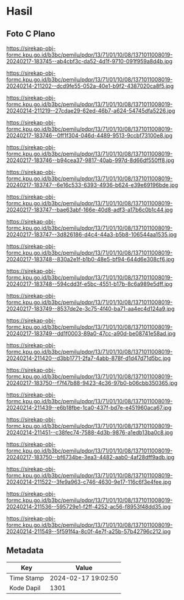 # Hasil

## Foto C Plano

https://sirekap-obj-formc.kpu.go.id/b3bc/pemilu/pdpr/13/71/01/10/08/1371011008019-20240217-183745--ab4cbf3c-da52-4d1f-9710-091f959a8d4b.jpg

https://sirekap-obj-formc.kpu.go.id/b3bc/pemilu/pdpr/13/71/01/10/08/1371011008019-20240214-211202--dcd9fe55-052a-40e1-b9f2-4387020ca8f5.jpg

https://sirekap-obj-formc.kpu.go.id/b3bc/pemilu/pdpr/13/71/01/10/08/1371011008019-20240214-211219--27cdae29-62ed-46b7-a624-54745dfa5226.jpg

https://sirekap-obj-formc.kpu.go.id/b3bc/pemilu/pdpr/13/71/01/10/08/1371011008019-20240217-183746--0ff1f304-046d-4489-9513-9ccbf73100e8.jpg

https://sirekap-obj-formc.kpu.go.id/b3bc/pemilu/pdpr/13/71/01/10/08/1371011008019-20240217-183746--b94cea37-9817-40ab-997d-8d66df550ff8.jpg

https://sirekap-obj-formc.kpu.go.id/b3bc/pemilu/pdpr/13/71/01/10/08/1371011008019-20240217-183747--6e16c533-6393-4936-b624-e39e69196bde.jpg

https://sirekap-obj-formc.kpu.go.id/b3bc/pemilu/pdpr/13/71/01/10/08/1371011008019-20240217-183747--bae63abf-166e-40d8-adf3-a17b6c0b1c44.jpg

https://sirekap-obj-formc.kpu.go.id/b3bc/pemilu/pdpr/13/71/01/10/08/1371011008019-20240217-183747--3d826186-d4c4-44a3-b5b8-106544aa1535.jpg

https://sirekap-obj-formc.kpu.go.id/b3bc/pemilu/pdpr/13/71/01/10/08/1371011008019-20240217-183748--830a2e1f-b1b0-48e5-bf94-644d6e308cf6.jpg

https://sirekap-obj-formc.kpu.go.id/b3bc/pemilu/pdpr/13/71/01/10/08/1371011008019-20240217-183748--594cdd3f-e5bc-4551-b17b-8c6a989e5dff.jpg

https://sirekap-obj-formc.kpu.go.id/b3bc/pemilu/pdpr/13/71/01/10/08/1371011008019-20240217-183749--8537de2e-3c75-4f40-ba71-aa4ec4d124a9.jpg

https://sirekap-obj-formc.kpu.go.id/b3bc/pemilu/pdpr/13/71/01/10/08/1371011008019-20240217-183749--dd1f0003-89a0-47cc-a90d-be08741e58ad.jpg

https://sirekap-obj-formc.kpu.go.id/b3bc/pemilu/pdpr/13/71/01/10/08/1371011008019-20240214-211420--d3bb1771-2fa7-4abb-878f-d1d47d71d5bc.jpg

https://sirekap-obj-formc.kpu.go.id/b3bc/pemilu/pdpr/13/71/01/10/08/1371011008019-20240217-183750--f7f47b88-9423-4c36-97b0-b06cbb350365.jpg

https://sirekap-obj-formc.kpu.go.id/b3bc/pemilu/pdpr/13/71/01/10/08/1371011008019-20240214-211439--e6b18fbe-1ca0-437f-bd7e-e451960aca67.jpg

https://sirekap-obj-formc.kpu.go.id/b3bc/pemilu/pdpr/13/71/01/10/08/1371011008019-20240214-211451--c38fec74-7588-4d3b-9876-a1edb13ba0c8.jpg

https://sirekap-obj-formc.kpu.go.id/b3bc/pemilu/pdpr/13/71/01/10/08/1371011008019-20240217-183750--bf6734be-3ea3-4482-aab0-4af28dff9adb.jpg

https://sirekap-obj-formc.kpu.go.id/b3bc/pemilu/pdpr/13/71/01/10/08/1371011008019-20240214-211522--3fe9a963-c746-4630-9e17-116c6f3e4fee.jpg

https://sirekap-obj-formc.kpu.go.id/b3bc/pemilu/pdpr/13/71/01/10/08/1371011008019-20240214-211536--595729e1-f2ff-4252-ac56-f8953f48dd35.jpg

https://sirekap-obj-formc.kpu.go.id/b3bc/pemilu/pdpr/13/71/01/10/08/1371011008019-20240214-211549--5f591f4a-8c0f-4e7f-a25b-57b42796c212.jpg


## Metadata

| Key        | Value               |
| ---------- | ------------------- |
| Time Stamp | 2024-02-17 19:02:50 |
| Kode Dapil | 1301                |



